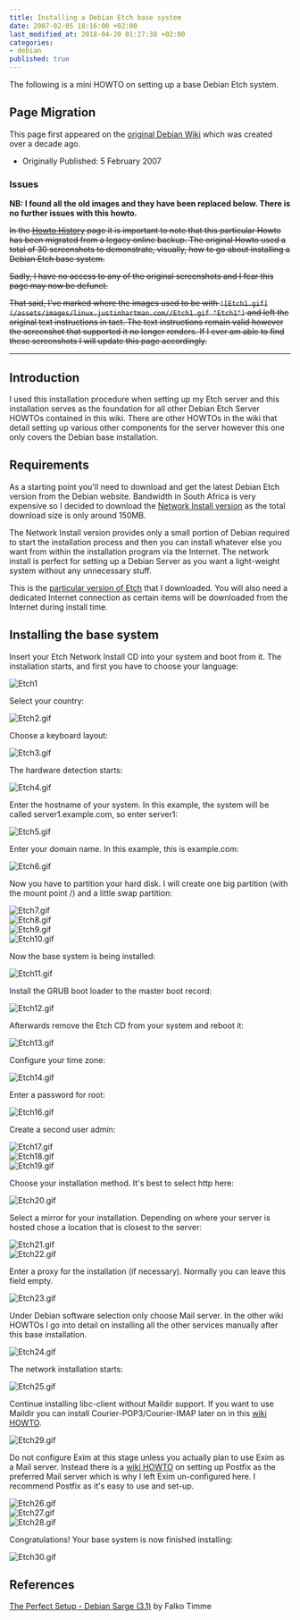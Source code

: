 ```yaml
---
title: Installing a Debian Etch base system
date: 2007-02-05 18:16:00 +02:00
last_modified_at: 2018-04-20 01:27:38 +02:00
categories:
- debian
published: true
---
```


The following is a mini HOWTO on setting up a base Debian Etch system.

## Page Migration
This page first appeared on the [original Debian Wiki][history] which was created over a decade ago.

 - Originally Published: 5 February 2007

### Issues
**NB: I found all the old images and they have been replaced below. There is no further issues with this howto.**

~~In the [Howto History][history] page it is important to note that this particular Howto has been migrated from a legacy online backup. The original Howto used a total of 30 screenshots to demonstrate, visually, how to go about installing a Debian Etch base system.~~

~~Sadly, I have no access to any of the original screenshots and I fear this page may now be defunct.~~

~~That said, I've marked where the images used to be with `![Etch1.gif](/assets/images/linux.justinhartman.com//Etch1.gif "Etch1")` and left the original text instructions in tact. The text instructions remain valid however the screenshot that supported it no longer renders. If I ever am able to find these screenshots I will update this page accordingly.~~

---

## Introduction
I used this installation procedure when setting up my Etch server and this installation serves as the foundation for all other Debian Etch Server HOWTOs contained in this wiki. There are other HOWTOs in the wiki that detail setting up various other components for the server however this one only covers the Debian base installation.

## Requirements
As a starting point you'll need to download and get the latest Debian Etch version from the Debian website. Bandwidth in South Africa is very expensive so I decided to download the [Network Install version][network-install] as the total download size is only around 150MB. 

The Network Install version provides only a small portion of Debian required to start the installation process and then you can install whatever else you want from within the installation program via the Internet. The network install is perfect for setting up a Debian Server as you want a light-weight system without any unnecessary stuff.

This is the [particular version of Etch][etch-download] that I downloaded.
You will also need a dedicated Internet connection as certain items will be downloaded from the Internet during install time.

## Installing the base system
Insert your Etch Network Install CD into your system and boot from it. The installation starts, and first you have to choose your language:

![Etch1](/assets/images/linux.justinhartman.com/5/5a/Etch1.gif "Etch1")

Select your country:

![Etch2.gif](/assets/images/linux.justinhartman.com/7/71/Etch2.gif "Etch2")

Choose a keyboard layout:

![Etch3.gif](/assets/images/linux.justinhartman.com/0/0d/Etch3.gif "Etch3")

The hardware detection starts:

![Etch4.gif](/assets/images/linux.justinhartman.com/d/db/Etch4.gif "Etch4")

Enter the hostname of your system. In this example, the system will be called server1.example.com, so enter server1:

![Etch5.gif](/assets/images/linux.justinhartman.com/c/c5/Etch5.gif "Etch5")

Enter your domain name. In this example, this is example.com:

![Etch6.gif](/assets/images/linux.justinhartman.com/7/7d/Etch6.gif "Etch6")

Now you have to partition your hard disk. I will create one big partition (with the mount point /) and a little swap partition:

![Etch7.gif](/assets/images/linux.justinhartman.com/5/5c/Etch7.gif "Etch7")   
![Etch8.gif](/assets/images/linux.justinhartman.com/5/5e/Etch8.gif "Etch8")   
![Etch9.gif](/assets/images/linux.justinhartman.com/9/99/Etch9.gif "Etch9")   
![Etch10.gif](/assets/images/linux.justinhartman.com/6/6a/Etch10.gif "Etch10")   

Now the base system is being installed:

![Etch11.gif](/assets/images/linux.justinhartman.com/a/a2/Etch11.gif "Etch11")

Install the GRUB boot loader to the master boot record:

![Etch12.gif](/assets/images/linux.justinhartman.com/4/4f/Etch12.gif "Etch12")

Afterwards remove the Etch CD from your system and reboot it:

![Etch13.gif](/assets/images/linux.justinhartman.com/c/c5/Etch13.gif "Etch13")

Configure your time zone:

![Etch14.gif](/assets/images/linux.justinhartman.com/0/07/Etch14.gif "Etch14")

Enter a password for root:

![Etch16.gif](/assets/images/linux.justinhartman.com/2/21/Etch16.gif "Etch16")

Create a second user admin:

![Etch17.gif](/assets/images/linux.justinhartman.com/6/66/Etch17.gif "Etch17")   
![Etch18.gif](/assets/images/linux.justinhartman.com/9/97/Etch18.gif "Etch18")   
![Etch19.gif](/assets/images/linux.justinhartman.com/c/c1/Etch19.gif "Etch19")   

Choose your installation method. It's best to select http here:

![Etch20.gif](/assets/images/linux.justinhartman.com/f/fa/Etch20.gif "Etch20")

Select a mirror for your installation. Depending on where your server is hosted chose a location that is closest to the server:

![Etch21.gif](/assets/images/linux.justinhartman.com/2/27/Etch21.gif "Etch21")   
![Etch22.gif](/assets/images/linux.justinhartman.com/2/26/Etch22.gif "Etch22")   

Enter a proxy for the installation (if necessary). Normally you can leave this field empty.

![Etch23.gif](/assets/images/linux.justinhartman.com/e/e3/Etch23.gif "Etch23")

Under Debian software selection only choose Mail server. In the other wiki HOWTOs I go into detail on installing all the other services manually after this base installation.

![Etch24.gif](/assets/images/linux.justinhartman.com/d/df/Etch24.gif "Etch24")

The network installation starts:

![Etch25.gif](/assets/images/linux.justinhartman.com/6/61/Etch25.gif "Etch25")

Continue installing libc-client without Maildir support. If you want to use Maildir you can install Courier-POP3/Courier-IMAP later on in this [wiki HOWTO][postfix-url].

![Etch29.gif](/assets/images/linux.justinhartman.com/2/2e/Etch29.gif "Etch29")

Do not configure Exim at this stage unless you actually plan to use Exim as a Mail server. Instead there is a [wiki HOWTO][postfix-url] on setting up Postfix as the preferred Mail server which is why I left Exim un-configured here. I recommend Postfix as it's easy to use and set-up.

![Etch26.gif](/assets/images/linux.justinhartman.com/5/5a/Etch26.gif "Etch26")   
![Etch27.gif](/assets/images/linux.justinhartman.com/0/0a/Etch27.gif "Etch27")   
![Etch28.gif](/assets/images/linux.justinhartman.com/3/3c/Etch28.gif "Etch28")   

Congratulations! Your base system is now finished installing:

![Etch30.gif](/assets/images/linux.justinhartman.com/a/a1/Etch30.gif "Etch30")

## References
[The Perfect Setup - Debian Sarge (3.1)][falko-setup] by Falko Timme

[network-install]: http://www.debian.com/distrib/netinst
[etch-download]: http://cdimage.debian.org/cdimage/etch_di_rc1/i386/iso-cd/debian-testing-i386-netinst.iso
[history]: /howto-history/
[falko-setup]: http://www.howtoforge.com/perfect_setup_debian_sarge
[postfix-url]: //
